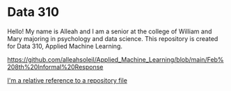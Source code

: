 # Data 310


Hello! My name is Alleah and I am a senior at the college of William and Mary majoring in psychology and data science. This repository is created for Data 310, Applied Machine Learning.



<https://github.com/alleahsoleil/Applied_Machine_Learning/blob/main/Feb%208th%20Informal%20Response>


[I'm a relative reference to a repository file](../blob/master/main/Feb%208th%20Informal%20Response)
